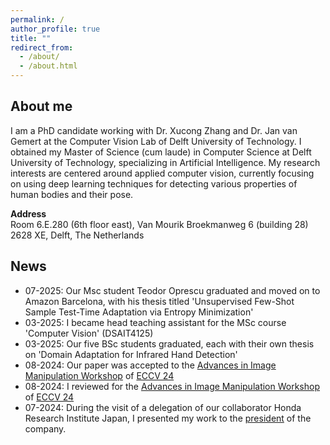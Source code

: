 ```yaml
---
permalink: /
author_profile: true
title: ""
redirect_from: 
  - /about/
  - /about.html
---
```


About me
------
I am a PhD candidate working with Dr. Xucong Zhang and Dr. Jan van Gemert at the Computer Vision Lab of Delft University of Technology. I obtained my Master of Science (cum laude) in Computer Science at Delft University of Technology, specializing in Artificial Intelligence. My research interests are centered around applied computer vision, currently focusing on using deep learning techniques for detecting various properties of human bodies and their pose.

**Address**\
Room 6.E.280 (6th floor east), Van Mourik Broekmanweg 6 (building 28)
2628 XE, Delft, The Netherlands


News 
------
* 07-2025: Our Msc student Teodor Oprescu graduated and moved on to Amazon Barcelona, with his thesis titled 'Unsupervised Few-Shot Sample Test-Time Adaptation via Entropy Minimization'
* 03-2025: I became head teaching assistant for the MSc course 'Computer Vision' (DSAIT4125)
* 03-2025: Our five BSc students graduated, each with their own thesis on 'Domain Adaptation for Infrared Hand Detection'
* 08-2024: Our paper was accepted to the [Advances in Image Manipulation Workshop](<https://www.cvlai.net/aim/2024/>) of [ECCV 24](<https://eccv.ecva.net>)
* 08-2024: I reviewed for the [Advances in Image Manipulation Workshop](<https://www.cvlai.net/aim/2024/>) of [ECCV 24](<https://eccv.ecva.net>)
* 07-2024: During the visit of a delegation of our collaborator Honda Research Institute Japan, I presented my work to the [president](<https://www.jp.honda-ri.com/en/about/>) of the company. 